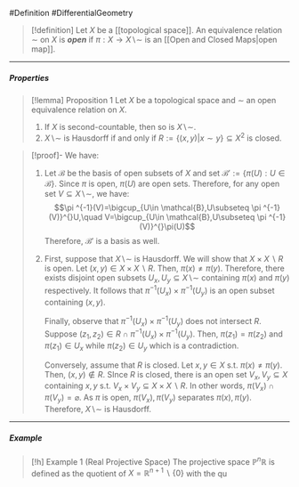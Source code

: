 #Definition #DifferentialGeometry 

> [!definition]
> Let $X$ be a [[topological space]]. An equivalence relation $\sim$ on $X$ is ***open*** if $\pi:X \to X \backslash \sim$ is an [[Open and Closed Maps|open map]].
---
##### Properties
> [!lemma] Proposition 1
> Let $X$ be a topological space and $\sim$ an open equivalence relation on $X$.
> 1. If $X$ is second-countable, then so is $X \backslash \sim$.
> 2. $X \backslash \sim$ is Hausdorff if and only if $R:=\{ (x,y)|x\sim y \}\subseteq X^{2}$ is closed.

> [!proof]-
> We have: 
> 1. Let $\mathcal{B}$ be the basis of open subsets of $X$ and set $\mathcal{B}':=\{ \pi(U):U\in \mathcal{B} \}$. Since $\pi$ is open, $\pi(U)$ are open sets. Therefore, for any open set $V\subseteq X \backslash \sim$, we have: $$\pi ^{-1}(V)=\bigcup_{U\in \mathcal{B},U\subseteq \pi ^{-1}(V)}^{}U,\quad V=\bigcup_{U\in \mathcal{B},U\subseteq \pi ^{-1}(V)}^{}\pi(U)$$Therefore, $\mathcal{B}'$ is a basis as well.
> 2. First, suppose that $X \backslash \sim$ is Hausdorff. We will show that $X \times X \backslash R$ is open. Let $(x,y)\in X\times X \backslash R$. Then, $\pi(x)\neq \pi(y)$. Therefore, there exists disjoint open subsets $U_{x},U_{y}\subseteq X \backslash\sim$ containing $\pi(x)$ and $\pi(y)$ respectively. It follows that $\pi ^{-1}(U_{x})\times \pi ^{-1}(U_{y})$ is an open subset containing $(x,y)$.
>    
>    Finally, observe that $\pi ^{-1}(U_{x})\times \pi ^{-1}(U_{y})$ does not intersect $R$. Suppose $(z_{1},z_{2})\in R\cap\pi ^{-1}(U_{x})\times \pi ^{-1}(U_{y})$. Then, $\pi (z_{1})=\pi (z_{2})$ and $\pi(z_{1})\in U_{x}$ while $\pi(z_{2})\in U_{y}$ which is a contradiction.
>    
>    Conversely, assume that $R$ is closed. Let $x,y\in X$ s.t. $\pi(x)\neq \pi(y)$. Then, $(x,y)\notin R$. SInce $R$ is closed, there is an open set $V_{x},V_{y}\subseteq X$ containing $x,y$ s.t. $V_{x}\times V_{y}\subseteq X\times X \backslash R$. In other words, $\pi(V_{x})\cap \pi(V_{y})=\varnothing$. As $\pi$ is open, $\pi(V_{x}),\pi(V_{y})$ separates $\pi(x),\pi(y)$. Therefore, $X \backslash \sim$ is Hausdorff.
---
##### Example
> [!h] Example 1 (Real Projective Space)
> The projective space $\mathbb{P}^n \mathbb{R}$ is defined as the quotient of $X= \mathbb{R}^{n+1} \backslash \{ 0 \}$ with the qu
